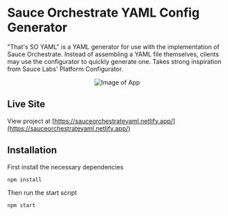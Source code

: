 # Sauce Orchestrate YAML Config Generator

"That's SO YAML" is a YAML generator for use with the implementation of Sauce Orchestrate. Instead of assembling a YAML file themselves, clients may use the configurator to quickly generate one. Takes strong inspiration from Sauce Labs' Platform Configurator.

<p align="center">
  <img src="https://res.cloudinary.com/diwtiew1m/image/upload/v1709240628/Screenshot_2024-02-29_at_1.01.35_PM_huvgkl.png" alt="Image of App"/>
</p>


## Live Site

View project at [https://sauceorchestrateyaml.netlify.app/](https://sauceorchestrateyaml.netlify.app/)

## Installation

First install the necessary dependencies

```bash
npm install
```

Then run the start script

```bash
npm start
```